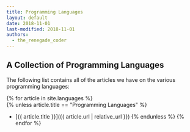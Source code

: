```yaml
---
title: Programming Languages
layout: default
date: 2018-11-01
last-modified: 2018-11-01
authors:
  - the_renegade_coder
---
```


## A Collection of Programming Languages

The following list contains all of the articles we have on the various
programming languages:

{% for article in site.languages %}    
  {% unless article.title == "Programming Languages" %}
  - [{{ article.title }}]({{ article.url | relative_url }})
  {% endunless %}
{% endfor %}
